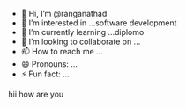 - 👋 Hi, I’m @ranganathad
- 👀 I’m interested in ...software development
- 🌱 I’m currently learning ...diplomo
- 💞️ I’m looking to collaborate on ...
- 📫 How to reach me ...
- 😄 Pronouns: ...
- ⚡ Fun fact: ...
<html>
<head></head>
  <title></title>
  <body>
    <p>
      hii how are you
    </p>
  </body>
</html>
<!---
ranganathad/ranganathad is a ✨ special ✨ repository because its `README.md` (this file) appears on your GitHub profile.
You can click the Preview link to take a look at your changes.
--->
